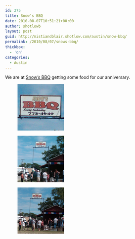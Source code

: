 ```yaml
---
id: 275
title: Snow’s BBQ
date: 2010-08-07T10:51:21+00:00
author: shotlowb
layout: post
guid: http://mistiandblair.shotlow.com/austin/snow-bbq/
permalink: /2010/08/07/snows-bbq/
thickbox:
  - 'on'
categories:
  - Austin
---
```

We are at <a title="Snow's BBQ" href="http://www.snowsbbq.com" target="_blank">Snow&#8217;s BBQ</a> getting some food for our anniversary.

<div id='gallery-11' class='gallery galleryid-275 gallery-columns-3 gallery-size-thumbnail'>
  <figure class='gallery-item'> 
  
  <div class='gallery-icon landscape'>
    <a href='/vendor/uploads/2010/08/Snows-Sign.png'><img width="150" height="150" src="/vendor/uploads/2010/08/Snows-Sign-150x150.png" class="attachment-thumbnail size-thumbnail" alt="Snow&#039;s Sign" /></a>
  </div></figure><figure class='gallery-item'> 
  
  <div class='gallery-icon landscape'>
    <a href='/vendor/uploads/2010/08/IMG00013-20100807-1042.png'><img width="150" height="150" src="/vendor/uploads/2010/08/IMG00013-20100807-1042-150x150.png" class="attachment-thumbnail size-thumbnail" alt="Waiting In Line" /></a>
  </div></figure><figure class='gallery-item'> 
  
  <div class='gallery-icon landscape'>
    <a href='/vendor/uploads/2010/08/IMG00012-20100807-1042.png'><img width="150" height="150" src="/vendor/uploads/2010/08/IMG00012-20100807-1042-150x150.png" class="attachment-thumbnail size-thumbnail" alt="Waiting in Line II" /></a>
  </div></figure>
</div>